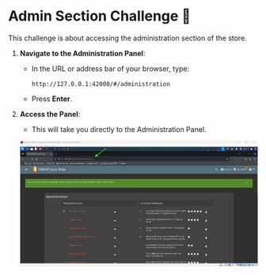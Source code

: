 # Admin Section Challenge 👤

This challenge is about accessing the administration section of the store.

1. **Navigate to the Administration Panel**:

   - In the URL or address bar of your browser, type:
     ```plaintext
     http://127.0.0.1:42000/#/administration
     ```
   - Press **Enter**.

2. **Access the Panel**:

   - This will take you directly to the Administration Panel.

   ![alt text](image.png)
